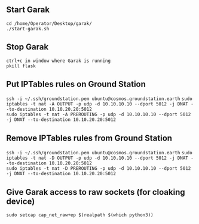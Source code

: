 ## Start Garak
```cd /home/Operator/Desktop/garak/```\
```./start-garak.sh```

## Stop Garak
```ctrl+c in window where Garak is running```\
```pkill flask```

## Put IPTables rules on Ground Station
```ssh -i ~/.ssh/groundstation.pem ubuntu@cosmos.groundstation.earth```
```sudo iptables -t nat -A OUTPUT -p udp -d 10.10.10.10 --dport 5012 -j DNAT --to-destination 10.10.20.20:5012```\
```sudo iptables -t nat -A PREROUTING -p udp -d 10.10.10.10 --dport 5012 -j DNAT --to-destination 10.10.20.20:5012```

## Remove IPTables rules from Ground Station
```ssh -i ~/.ssh/groundstation.pem ubuntu@cosmos.groundstation.earth```
```sudo iptables -t nat -D OUTPUT -p udp -d 10.10.10.10 --dport 5012 -j DNAT --to-destination 10.10.20.20:5012```\
```sudo iptables -t nat -D PREROUTING -p udp -d 10.10.10.10 --dport 5012 -j DNAT --to-destination 10.10.20.20:5012```

## Give Garak access to raw sockets (for cloaking device)
```sudo setcap cap_net_raw+ep $(realpath $(which python3))```